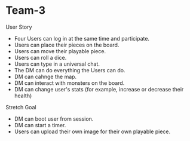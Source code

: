 # Team-3

User Story
- Four Users can log in at the same time and participate.
- Users can place their pieces on the board.
- Users can move their playable piece.
- Users can roll a dice.
- Users can type in a universal chat.
- The DM can do everything the Users can do.
- DM can cahnge the map.
- DM can interact with monsters on the board.
- DM can change user's stats (for example, increase or decrease their health)

Stretch Goal
- DM can boot user from session.
- DM can start a timer.
- Users can upload their own image for their own playable piece.
